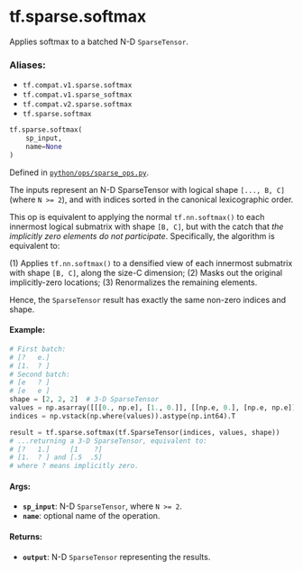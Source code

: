 <div itemscope itemtype="http://developers.google.com/ReferenceObject">
<meta itemprop="name" content="tf.sparse.softmax" />
<meta itemprop="path" content="Stable" />
</div>

# tf.sparse.softmax

Applies softmax to a batched N-D `SparseTensor`.

### Aliases:

* `tf.compat.v1.sparse.softmax`
* `tf.compat.v1.sparse_softmax`
* `tf.compat.v2.sparse.softmax`
* `tf.sparse.softmax`

``` python
tf.sparse.softmax(
    sp_input,
    name=None
)
```



Defined in [`python/ops/sparse_ops.py`](/code/stable/tensorflow/python/ops/sparse_ops.py).

<!-- Placeholder for "Used in" -->

The inputs represent an N-D SparseTensor with logical shape `[..., B, C]`
(where `N >= 2`), and with indices sorted in the canonical lexicographic
order.

This op is equivalent to applying the normal `tf.nn.softmax()` to each
innermost logical submatrix with shape `[B, C]`, but with the catch that *the
implicitly zero elements do not participate*.  Specifically, the algorithm is
equivalent to:

  (1) Applies `tf.nn.softmax()` to a densified view of each innermost
      submatrix with shape `[B, C]`, along the size-C dimension;
  (2) Masks out the original implicitly-zero locations;
  (3) Renormalizes the remaining elements.

Hence, the `SparseTensor` result has exactly the same non-zero indices and
shape.

#### Example:



```python
# First batch:
# [?   e.]
# [1.  ? ]
# Second batch:
# [e   ? ]
# [e   e ]
shape = [2, 2, 2]  # 3-D SparseTensor
values = np.asarray([[[0., np.e], [1., 0.]], [[np.e, 0.], [np.e, np.e]]])
indices = np.vstack(np.where(values)).astype(np.int64).T

result = tf.sparse.softmax(tf.SparseTensor(indices, values, shape))
# ...returning a 3-D SparseTensor, equivalent to:
# [?   1.]     [1    ?]
# [1.  ? ] and [.5  .5]
# where ? means implicitly zero.
```

#### Args:


* <b>`sp_input`</b>: N-D `SparseTensor`, where `N >= 2`.
* <b>`name`</b>: optional name of the operation.

#### Returns:


* <b>`output`</b>: N-D `SparseTensor` representing the results.